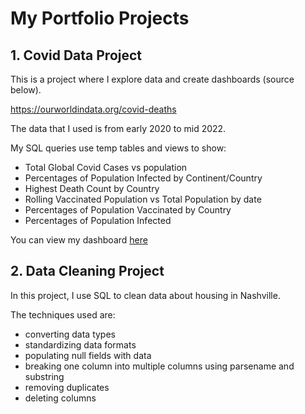 # My Portfolio Projects

## **1. Covid Data Project**

This is a project where I explore data and create dashboards (source below).

https://ourworldindata.org/covid-deaths

The data that I used is from early 2020 to mid 2022.

My SQL queries use temp tables and views to show:
- Total Global Covid Cases vs population
- Percentages of Population Infected by Continent/Country
- Highest Death Count by Country
- Rolling Vaccinated Population vs Total Population by date
- Percentages of Population Vaccinated by Country
- Percentages of Population Infected

You can view my dashboard [here](https://public.tableau.com/app/profile/andreea5048/viz/CovidDashboardDesktop_16582200848410/Dashboard1)


## **2. Data Cleaning Project**

In this project, I use SQL to clean data about housing in Nashville.

The techniques used are:
- converting data types
- standardizing data formats
- populating null fields with data
- breaking one column into multiple columns using parsename and substring
- removing duplicates
- deleting columns
